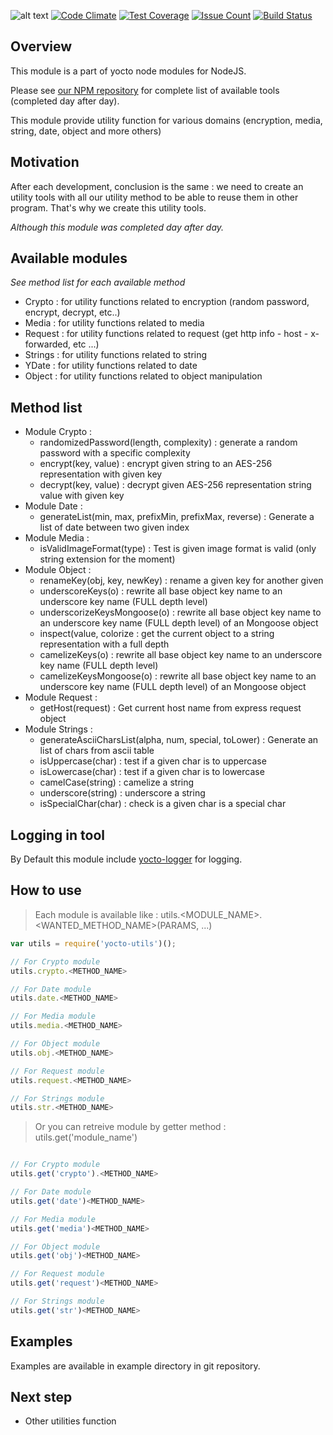 ![alt text](https://david-dm.org/yoctore/yocto-utils.svg "Dependencies Status")
[![Code Climate](https://codeclimate.com/github/yoctore/yocto-utils/badges/gpa.svg)](https://codeclimate.com/github/yoctore/yocto-utils)
[![Test Coverage](https://codeclimate.com/github/yoctore/yocto-utils/badges/coverage.svg)](https://codeclimate.com/github/yoctore/yocto-utils/coverage)
[![Issue Count](https://codeclimate.com/github/yoctore/yocto-utils/badges/issue_count.svg)](https://codeclimate.com/github/yoctore/yocto-utils)
[![Build Status](https://travis-ci.org/yoctore/yocto-utils.svg?branch=master)](https://travis-ci.org/yoctore/yocto-utils)

## Overview

This module is a part of yocto node modules for NodeJS.

Please see [our NPM repository](https://www.npmjs.com/~yocto) for complete list of available tools (completed day after day).

This module provide utility function for various domains (encryption, media, string, date, object and more others)

## Motivation

After each development, conclusion is the same : we need to create an utility tools with all our utility method to be able to reuse them in other program. That's why we create this utility tools.

*Although this module was completed day after day.*

## Available modules

*See method list for each available method*

- Crypto : for utility functions related to encryption (random password, encrypt, decrypt, etc..)
- Media : for utility functions related to media
- Request : for utility functions related to request (get http info - host - x-forwarded, etc ...)
- Strings : for utility functions related to string
- YDate : for utility functions related to date
- Object : for utility functions related to object manipulation

## Method list

- Module Crypto :
  - randomizedPassword(length, complexity) : generate a random password with a specific complexity
  - encrypt(key, value) : encrypt given string to an AES-256 representation with given key
  - decrypt(key, value) : decrypt given AES-256 representation string value with given key
- Module Date :
  - generateList(min, max, prefixMin, prefixMax, reverse) : Generate a list of date between two given index
- Module Media :
  - isValidImageFormat(type) : Test is given image format is valid (only string extension for the moment)
- Module Object :
  - renameKey(obj, key, newKey) : rename a given key for another given
  - underscoreKeys(o) : rewrite all base object key name to an underscore key name (FULL depth level)
  - underscorizeKeysMongoose(o) : rewrite all base object key name to an underscore key name (FULL depth level) of an Mongoose object
  - inspect(value, colorize : get the current object to a string representation with a full depth
  - camelizeKeys(o) : rewrite all base object key name to an underscore key name (FULL depth level)
  - camelizeKeysMongoose(o) : rewrite all base object key name to an underscore key name (FULL depth level) of an Mongoose object
- Module Request :
  - getHost(request) : Get current host name from express request object
- Module Strings :
  - generateAsciiCharsList(alpha, num, special, toLower) : Generate an list of chars from ascii table
  - isUppercase(char) : test if a given char is to uppercase
  - isLowercase(char) : test if a given char is to lowercase
  - camelCase(string) : camelize a string
  - underscore(string) : underscore a string
  - isSpecialChar(char) : check is a given char is a special char

## Logging in tool

By Default this module include [yocto-logger](https://www.npmjs.com/package/yocto-logger) for logging.

## How to use

> Each module is available like : utils.<MODULE_NAME>.<WANTED_METHOD_NAME>(PARAMS, ...)

```javascript
var utils = require('yocto-utils')();

// For Crypto module
utils.crypto.<METHOD_NAME>

// For Date module
utils.date.<METHOD_NAME>

// For Media module
utils.media.<METHOD_NAME>

// For Object module
utils.obj.<METHOD_NAME>

// For Request module
utils.request.<METHOD_NAME>

// For Strings module
utils.str.<METHOD_NAME>
```

> Or you can retreive module by getter method : utils.get('module_name')

```javascript

// For Crypto module
utils.get('crypto').<METHOD_NAME>

// For Date module
utils.get('date')<METHOD_NAME>

// For Media module
utils.get('media')<METHOD_NAME>

// For Object module
utils.get('obj')<METHOD_NAME>

// For Request module
utils.get('request')<METHOD_NAME>

// For Strings module
utils.get('str')<METHOD_NAME>
```

## Examples

Examples are available in example directory in git repository.

## Next step

- Other utilities function
